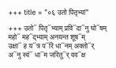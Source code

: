 +++
title = "०६ उतो पितृभ्यां"

+++
उतो᳓ पितृ᳓भ्याम् प्रवि᳓दा᳓नु घो᳓षम्  
महो᳓ मह᳓द्भ्याम् अनयन्त शूष᳓म्  
उक्षा᳓ ह य᳓त्र प᳓रि धा᳓नम् अक्तो᳓र्  
अ᳓नु स्वं᳓ धा᳓म जरितु᳓र् वव᳓क्ष